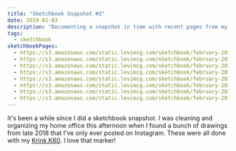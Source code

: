 ```yaml
---
title: "Sketchbook Snapshot #2"
date: 2019-02-03
description: "Documenting a snapshot in time with recent pages from my sketchbook"
tags:
  - sketchbook
sketchbookPages:
  - https://s3.amazonaws.com/static.levimcg.com/sketchbook/february-2019/cremant.jpg
  - https://s3.amazonaws.com/static.levimcg.com/sketchbook/february-2019/champagne.jpg
  - https://s3.amazonaws.com/static.levimcg.com/sketchbook/february-2019/cava.jpg
  - https://s3.amazonaws.com/static.levimcg.com/sketchbook/february-2019/batard.jpg
  - https://s3.amazonaws.com/static.levimcg.com/sketchbook/february-2019/boule.jpg
  - https://s3.amazonaws.com/static.levimcg.com/sketchbook/february-2019/baguette.jpg
  - https://s3.amazonaws.com/static.levimcg.com/sketchbook/february-2019/lady-godiva.jpg
  - https://s3.amazonaws.com/static.levimcg.com/sketchbook/february-2019/mr-fahrenheit.jpg
---
```

It's been a while since I did a sketchbook snapshot. I was cleaning and organizing my home office this afternoon when I found a bunch of drawings from late 2018 that I've only ever posted on Instagram. These were all done with my [Krink K60](https://shop.krink.com/products/k-60-paint-marker). I love that marker!
